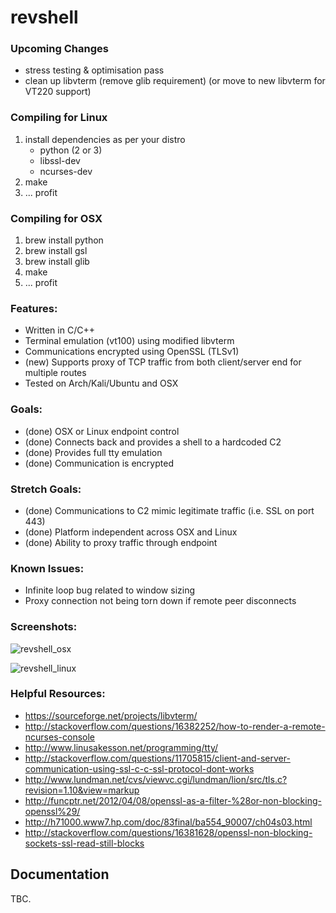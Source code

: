 # revshell

### Upcoming Changes
* stress testing & optimisation pass
* clean up libvterm (remove glib requirement) (or move to new libvterm for VT220 support)

### Compiling for Linux
1. install dependencies as per your distro
   * python (2 or 3)
   * libssl-dev
   * ncurses-dev
2. make
3. ... profit

### Compiling for OSX
1. brew install python
2. brew install gsl
3. brew install glib
4. make 
5. ... profit

### Features:
* Written in C/C++
* Terminal emulation (vt100) using modified libvterm
* Communications encrypted using OpenSSL (TLSv1)
* (new) Supports proxy of TCP traffic from both client/server end for multiple routes
* Tested on Arch/Kali/Ubuntu and OSX

### Goals:
* (done) OSX or Linux endpoint control
* (done) Connects back and provides a shell to a hardcoded C2
* (done) Provides full tty emulation
* (done) Communication is encrypted

### Stretch Goals:
* (done) Communications to C2 mimic legitimate traffic (i.e. SSL on port 443)
* (done) Platform independent across OSX and Linux
* (done) Ability to proxy traffic through endpoint

### Known Issues:
* Infinite loop bug related to window sizing
* Proxy connection not being torn down if remote peer disconnects

### Screenshots:

![revshell_osx](https://github.com/jcramb/revshell/blob/master/screenshots/revshell_osx.png)

![revshell_linux](https://github.com/jcramb/revshell/blob/master/screenshots/revshell_linux.png)

### Helpful Resources:
* https://sourceforge.net/projects/libvterm/
* http://stackoverflow.com/questions/16382252/how-to-render-a-remote-ncurses-console
* http://www.linusakesson.net/programming/tty/
* http://stackoverflow.com/questions/11705815/client-and-server-communication-using-ssl-c-c-ssl-protocol-dont-works
* http://www.lundman.net/cvs/viewvc.cgi/lundman/lion/src/tls.c?revision=1.10&view=markup
* http://funcptr.net/2012/04/08/openssl-as-a-filter-%28or-non-blocking-openssl%29/
* http://h71000.www7.hp.com/doc/83final/ba554_90007/ch04s03.html
* http://stackoverflow.com/questions/16381628/openssl-non-blocking-sockets-ssl-read-still-blocks

## Documentation

TBC.
